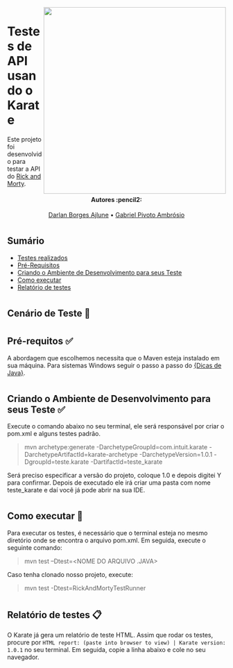 <img align="right" width="420" height="429.5" src="https://toppng.com/uploads/preview/image-1-source-rick-and-morty-11562982914hmlrrghjuu.png">

# Testes de API usando o Karate

Este projeto foi desenvolvido para testar a API do [Rick and Morty](https://rickandmortyapi.com). 

<h4 align="center"> 
	Autores :pencil2:
</h4>

<p align="center">
 <a href="https://github.com/DarlanAjlune">Darlan Borges Ajlune</a> •
 <a href="https://github.com/GabrielPivoto">Gabriel Pivoto Ambrósio</a> 
</p>

#

## Sumário
* [Testes realizados](#Testes-realizados)
* [Pré-Requisitos](#Pré-requisitos)
* [Criando o Ambiente de Desenvolvimento para seus Teste](#Ambiente-de-Dev)
* [Como executar](#Como-executar)
* [Relatório de testes](#Relatórios)

#
## Cenário de Teste :pencil: <a name="Testes-realizados"></a> 

#
## Pré-requitos :white_check_mark: <a name="Pré-requisitos"></a>
A abordagem que escolhemos necessita que o Maven esteja instalado em sua máquina. Para sistemas Windows seguir o passo a passo do [{Dicas de Java}](https://dicasdejava.com.br/como-instalar-o-maven-no-windows/).
#
## Criando o Ambiente de Desenvolvimento para seus Teste :white_check_mark: <a name="Ambiente-de-Dev"></a>
Execute o comando abaixo no seu terminal, ele será responsável por criar o pom.xml e alguns testes padrão.  
> mvn archetype:generate -DarchetypeGroupId=com.intuit.karate -DarchetypeArtifactId=karate-archetype -DarchetypeVersion=1.0.1 -DgroupId=teste.karate -DartifactId=teste_karate   

Será preciso especificar a versão do projeto, coloque 1.0 e depois digitei Y para confirmar.
Depois de executado ele irá criar uma pasta com nome teste_karate e daí você já pode abrir na sua IDE.
#
## Como executar :rocket: <a name="Como-executar"></a>
Para executar os testes, é necessário que o terminal esteja no mesmo diretório onde se encontra o arquivo pom.xml. Em seguida, execute o seguinte comando:
>mvn test –Dtest=<NOME DO ARQUIVO .JAVA>  

Caso tenha clonado nosso projeto, execute:
>mvn test -Dtest=RickAndMortyTestRunner
#
## Relatório de testes :clipboard: <a name="Relatórios"></a>
O Karate já gera um relatório de teste HTML. Assim que rodar os testes, procure por `HTML report: (paste into browser to view) | Karate version: 1.0.1` no seu terminal. Em seguida, copie a linha abaixo e cole no seu navegador.
#

